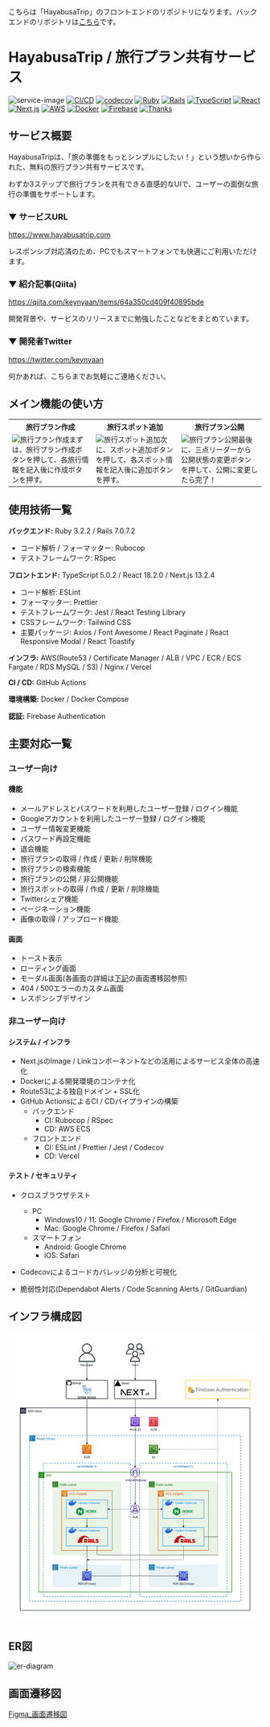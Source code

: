 こちらは「HayabusaTrip」のフロントエンドのリポジトリになります。バックエンドのリポジトリは[こちら](https://github.com/keynyaan/hayabusatrip-backend)です。

# HayabusaTrip / 旅行プラン共有サービス

![service-image](https://raw.githubusercontent.com/keynyaan/hayabusatrip-frontend/main/public/images/ogp.png)
[![CI/CD](https://github.com/keynyaan/hayabusatrip-frontend/actions/workflows/ci.yml/badge.svg?branch=main)](https://github.com/keynyaan/hayabusatrip-frontend/actions/workflows/ci.yml)
[![codecov](https://codecov.io/gh/keynyaan/hayabusatrip-frontend/graph/badge.svg?token=LCPY7L2MHO)](https://codecov.io/gh/keynyaan/hayabusatrip-frontend)
[![Ruby](https://img.shields.io/badge/Ruby-v3.2.2-CC342D?logo=Ruby&logoColor=CC342D)](https://www.ruby-lang.org/ja/news/2023/03/30/ruby-3-2-2-released)
[![Rails](https://img.shields.io/badge/Rails-v7.0.7.2-CC0000?logo=Ruby-on-Rails&logoColor=CC0000)](https://rubyonrails.org/2023/3/13/Rails-7-0-4-3-and-6-1-7-3-have-been-released)
[![TypeScript](https://img.shields.io/badge/TypeScript-v5.0.2-007ACC?logo=TypeScript&logoColor=007ACC)](https://www.typescriptlang.org/docs/handbook/release-notes/typescript-5-0.html)
[![React](https://img.shields.io/badge/React-v18.2.0-61DAFB?logo=React&logoColor=61DAFB)](https://react.dev/blog/2022/03/29/react-v18#whats-new-in-react-18)
[![Next.js](https://img.shields.io/badge/Next.js-v13.2.4-000000?logo=Next.js&logoColor=000000)](https://nextjs.org/blog/next-13-2)
[![AWS](https://img.shields.io/badge/Amazon%20AWS-gray?logo=Amazon-AWS&logoColor=FFFFFF)](https://aws.amazon.com)
[![Docker](https://img.shields.io/badge/Docker-gray?logo=Docker&logoColor=2496ED)](https://www.docker.com)
[![Firebase](https://img.shields.io/badge/Firebase-gray?logo=Firebase&logoColor=FFCA28)](https://firebase.google.com)
[![Thanks](https://img.shields.io/badge/Thank%20you-for%20visiting-00aab9)](https://www.hayabusatrip.com)

## サービス概要

HayabusaTripは、「旅の準備をもっとシンプルにしたい！」という想いから作られた、無料の旅行プラン共有サービスです。

わずか3ステップで旅行プランを共有できる直感的なUIで、ユーザーの面倒な旅行の準備をサポートします。

### ▼ サービスURL

https://www.hayabusatrip.com

レスポンシブ対応済のため、PCでもスマートフォンでも快適にご利用いただけます。

### ▼ 紹介記事(Qiita)

https://qiita.com/keynyaan/items/64a350cd409f40895bde

開発背景や、サービスのリリースまでに勉強したことなどをまとめています。

### ▼ 開発者Twitter

https://twitter.com/keynyaan

何かあれば、こちらまでお気軽にご連絡ください。

## メイン機能の使い方

<table>
  <tr>
     <th style="text-align: center">旅行プラン作成</th>
    <th style="text-align: center">旅行スポット追加</th>
    <th style="text-align: center">旅行プラン公開</th>
  </tr>
  <tr>
    <td><img src="https://raw.githubusercontent.com/keynyaan/hayabusatrip-frontend/main/public/images/demo/create-trip.gif" alt="旅行プラン作成" />まずは、旅行プラン作成ボタンを押して、各旅行情報を記入後に作成ボタンを押す。</td>
    <td><img src="https://raw.githubusercontent.com/keynyaan/hayabusatrip-frontend/main/public/images/demo/add-spot.gif" alt="旅行スポット追加" />次に、スポット追加ボタンを押して、各スポット情報を記入後に追加ボタンを押す。</td>
    <td><img src="https://raw.githubusercontent.com/keynyaan/hayabusatrip-frontend/main/public/images/demo/publish-settings.gif" alt="旅行プラン公開" />最後に、三点リーダーから公開状態の変更ボタンを押して、公開に変更したら完了！</td>
  </tr>
</table>

## 使用技術一覧

**バックエンド:** Ruby 3.2.2 / Rails 7.0.7.2

- コード解析 / フォーマッター: Rubocop
- テストフレームワーク: RSpec

**フロントエンド:** TypeScript 5.0.2 / React 18.2.0 / Next.js 13.2.4

- コード解析: ESLint
- フォーマッター: Prettier
- テストフレームワーク: Jest / React Testing Library
- CSSフレームワーク: Tailwind CSS
- 主要パッケージ: Axios / Font Awesome / React Paginate / React Responsive Modal / React Toastify

**インフラ:** AWS(Route53 / Certificate Manager / ALB / VPC / ECR / ECS Fargate / RDS MySQL / S3) / Nginx / Vercel

**CI / CD:** GitHub Actions

**環境構築:** Docker / Docker Compose

**認証:** Firebase Authentication

## 主要対応一覧

### ユーザー向け

#### 機能

- メールアドレスとパスワードを利用したユーザー登録 / ログイン機能
- Googleアカウントを利用したユーザー登録 / ログイン機能
- ユーザー情報変更機能
- パスワード再設定機能
- 退会機能
- 旅行プランの取得 / 作成 / 更新 / 削除機能
- 旅行プランの検索機能
- 旅行プランの公開 / 非公開機能
- 旅行スポットの取得 / 作成 / 更新 / 削除機能
- Twitterシェア機能
- ページネーション機能
- 画像の取得 / アップロード機能

#### 画面

- トースト表示
- ローディング画面
- モーダル画面(各画面の詳細は[下記](#screen-transition-diagram)の画面遷移図参照)
- 404 / 500エラーのカスタム画面
- レスポンシブデザイン

### 非ユーザー向け

#### システム / インフラ

- Next.jsのImage / Linkコンポーネントなどの活用によるサービス全体の高速化
- Dockerによる開発環境のコンテナ化
- Route53による独自ドメイン + SSL化
- GitHub ActionsによるCI / CDパイプラインの構築
  - バックエンド
    - CI: Rubocop / RSpec
    - CD: AWS ECS
  - フロントエンド
    - CI: ESLint / Prettier / Jest / Codecov
    - CD: Vercel

#### テスト / セキュリティ

- クロスブラウザテスト

  - PC
    - Windows10 / 11: Google Chrome / Firefox / Microsoft Edge
    - Mac: Google Chrome / Firefox / Safari
  - スマートフォン
    - Android: Google Chrome
    - iOS: Safari

- Codecovによるコードカバレッジの分析と可視化
- 脆弱性対応(Dependabot Alerts / Code Scanning Alerts / GitGuardian)

## インフラ構成図

![infrastructure-diagram](https://raw.githubusercontent.com/keynyaan/hayabusatrip-frontend/main/public/images/diagrams/infrastructure-diagram.png)

## ER図

![er-diagram](https://raw.githubusercontent.com/keynyaan/hayabusatrip-frontend/main/public/images/diagrams/er-diagram.png)

<a id="screen-transition-diagram"></a>

## 画面遷移図

[Figma\_画面遷移図](https://www.figma.com/file/1OgxVeGaDw9riHGzxyGoLG/%E7%94%BB%E9%9D%A2%E9%81%B7%E7%A7%BB%E5%9B%B3_HayabusaTrip?type=design&node-id=0-1&mode=design)
